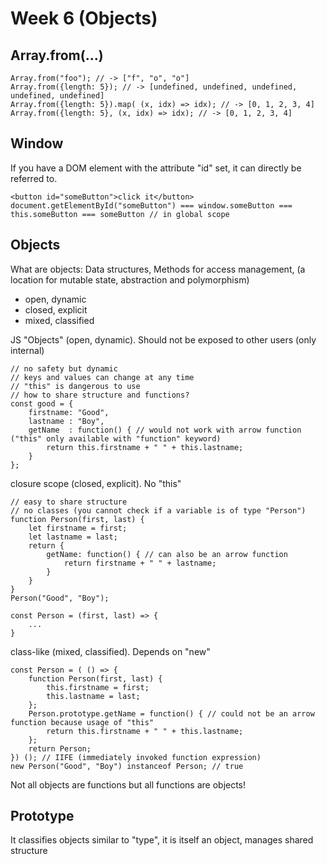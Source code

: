# Week 6 (Objects)

## Array.from(...)

    Array.from("foo"); // -> ["f", "o", "o"]
    Array.from({length: 5}); // -> [undefined, undefined, undefined, undefined, undefined]
    Array.from({length: 5}).map( (x, idx) => idx); // -> [0, 1, 2, 3, 4]
    Array.from({length: 5}, (x, idx) => idx); // -> [0, 1, 2, 3, 4]

## Window

If you have a DOM element with the attribute "id" set, it can directly be referred to.

    <button id="someButton">click it</button>
    document.getElementById("someButton") === window.someButton === this.someButton === someButton // in global scope

## Objects

What are objects: Data structures, Methods for access management, (a location for mutable state, abstraction and polymorphism)

- open, dynamic
- closed, explicit
- mixed, classified

JS "Objects" (open, dynamic). Should not be exposed to other users (only internal)

    // no safety but dynamic
    // keys and values can change at any time
    // "this" is dangerous to use
    // how to share structure and functions?
    const good = {
        firstname: "Good",
        lastname : "Boy",
        getName  : function() { // would not work with arrow function ("this" only available with "function" keyword)
            return this.firstname + " " + this.lastname;
        }
    };

closure scope (closed, explicit). No "this"

    // easy to share structure
    // no classes (you cannot check if a variable is of type "Person")
    function Person(first, last) {
        let firstname = first;
        let lastname = last;
        return {
            getName: function() { // can also be an arrow function
                return firstname + " " + lastname;
            }
        }
    }
    Person("Good", "Boy");

    const Person = (first, last) => {
        ...
    }

class-like (mixed, classified). Depends on "new"

    const Person = ( () => {
        function Person(first, last) {
            this.firstname = first;
            this.lastname = last;
        };
        Person.prototype.getName = function() { // could not be an arrow function because usage of "this"
            return this.firstname + " " + this.lastname;
        };
        return Person;
    }) (); // IIFE (immediately invoked function expression)
    new Person("Good", "Boy") instanceof Person; // true

Not all objects are functions but all functions are objects!

## Prototype

It classifies objects similar to "type", it is itself an object, manages shared structure
